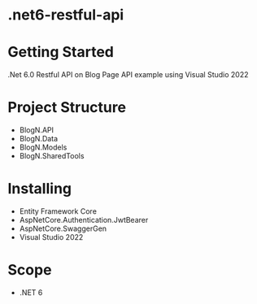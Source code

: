 # .net6-restful-api

# Getting Started

.Net 6.0 Restful API on Blog Page API example using Visual Studio 2022

# Project Structure

* BlogN.API
* BlogN.Data
* BlogN.Models
* BlogN.SharedTools

# Installing

* Entity Framework Core
* AspNetCore.Authentication.JwtBearer
* AspNetCore.SwaggerGen
* Visual Studio 2022

# Scope

* .NET 6

